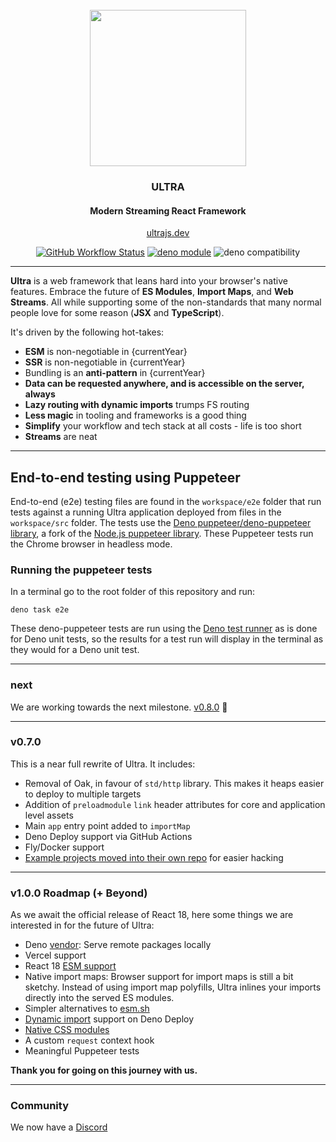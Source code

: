 <div align="center">
<br />
<img src="https://ultrajs.dev/ultra.svg" height="250" />

### ULTRA

#### Modern Streaming React Framework

[ultrajs.dev](https://ultrajs.dev)

[![GitHub Workflow Status][actions-badge]][actions]
[![deno module](https://shield.deno.dev/x/ultra)](https://deno.land/x/ultra)
![deno compatibility](https://shield.deno.dev/deno/^1.18.2)

</div>

---

**Ultra** is a web framework that leans hard into your browser's native
features. Embrace the future of **ES Modules**, **Import Maps**, and **Web
Streams**. All while supporting some of the non-standards that many normal
people love for some reason (**JSX** and **TypeScript**).

It's driven by the following hot-takes:

- **ESM** is non-negotiable in {currentYear}
- **SSR** is non-negotiable in {currentYear}
- Bundling is an **anti-pattern** in {currentYear}
- **Data can be requested anywhere, and is accessible on the server, always**
- **Lazy routing with dynamic imports** trumps FS routing
- **Less magic** in tooling and frameworks is a good thing
- **Simplify** your workflow and tech stack at all costs - life is too short
- **Streams** are neat

---
## End-to-end testing using Puppeteer

End-to-end (e2e) testing files are found in the `workspace/e2e` folder that run tests against a running Ultra application deployed from files in the `workspace/src` folder. The tests use the [Deno puppeteer/deno-puppeteer library](https://doc.deno.land/https://deno.land/x/puppeteer@9.0.2/mod.ts), a fork of the [Node.js puppeteer library](https://pptr.dev/). These Puppeteer tests run the Chrome browser in headless mode.

### Running the puppeteer tests

In a terminal go to the root folder of this repository and run:
 ```
 deno task e2e
 ```
These deno-puppeteer tests are run using the [Deno test runner](https://deno.land/manual/testing) as is done for Deno unit tests, so the results for a test run will display in the terminal as they would for a Deno unit test.

---
### next

We are working towards the next milestone.
[v0.8.0](https://github.com/exhibitionist-digital/ultra/milestone/1) 🗿

---

### v0.7.0

This is a near full rewrite of Ultra. It includes:

- Removal of Oak, in favour of `std/http` library. This makes it heaps easier to
  deploy to multiple targets
- Addition of `preloadmodule` `link` header attributes for core and application
  level assets
- Main `app` entry point added to `importMap`
- Deno Deploy support via GitHub Actions
- Fly/Docker support
- [Example projects moved into their own repo](https://github.com/exhibitionist-digital/ultra-examples)
  for easier hacking

---

### v1.0.0 Roadmap (+ Beyond)

As we await the official release of React 18, here some things we are interested
in for the future of Ultra:

- Deno [vendor](https://github.com/denoland/deno/issues/13346): Serve remote
  packages locally
- Vercel support
- React 18 [ESM support](https://github.com/facebook/react/issues/11503)
- Native import maps: Browser support for import maps is still a bit sketchy.
  Instead of using import map polyfills, Ultra inlines your imports directly
  into the served ES modules.
- Simpler alternatives to [esm.sh](https://esm.sh)
- [Dynamic import](https://github.com/denoland/deploy_feedback/issues/1) support
  on Deno Deploy
- [Native CSS modules](https://css-tricks.com/css-modules-the-native-ones/)
- A custom `request` context hook
- Meaningful Puppeteer tests

**Thank you for going on this journey with us.**

---

### Community

We now have a [Discord](https://discord.gg/gNDRMv8p)

[docs-badge]: https://img.shields.io/github/v/release/exhibitionist-digital/ultra?label=Docs&logo=deno&color=B06892&
[docs]: https://ultrajs.dev/docs&
[actions-badge]: https://img.shields.io/github/workflow/status/exhibitionist-digital/ultra/fmt%20+%20lint?color=000000&logo=github&label=
[actions]: https://github.com/exhibitionist-digital/ultra/actions
